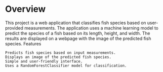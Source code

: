 # Overview

This project is a web application that classifies fish species based on user-provided measurements. The application uses a machine learning model to predict the species of a fish based on its length, height, and width. The results are displayed on a webpage with the image of the predicted fish species.
Features

    Predicts fish species based on input measurements.
    Displays an image of the predicted fish species.
    Simple and user-friendly interface.
    Uses a RandomForestClassifier model for classification.